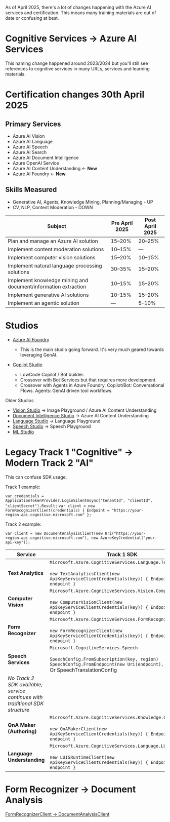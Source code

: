 As of April 2025, there's a lot of changes happening with the Azure AI services and certification. This means many training materials are out of date or confusing at best.

# Cognitive Services -> Azure AI Services
This naming change happened around 2023/2024 but you'll still see references to cognitive services in many URLs, services and learning materials.

# Certification changes 30th April 2025 

## Primary Services
- Azure AI Vision
- Azure AI Language
- Azure AI Speech
- Azure AI Search
- Azure AI Document Intelligence
- Azure OpenAI Service
- Azure AI Content Understanding <- **New**
- Azure AI Foundry <- **New**

## Skills Measured

- Generative AI, Agents, Knowledge Mining, Planning/Managing - UP
- CV, NLP, Content Moderation - DOWN

| Subject                                                           | Pre April 2025 | Post April 2025 |
|-------------------------------------------------------------------|----------------|-----------------|
| Plan and manage an Azure AI solution                              | 15–20%         | 20–25%          |
| Implement content moderation solutions                            | 10–15%         | —               |
| Implement computer vision solutions                               | 15–20%         | 10–15%          |
| Implement natural language processing solutions                   | 30–35%         | 15–20%          |
| Implement knowledge mining and document/information extraction    | 10–15%         | 15–20%          |
| Implement generative AI solutions                                 | 10–15%         | 15–20%          |
| Implement an agentic solution                                     | —              | 5–10%           |


# Studios
- [Azure AI Foundry](https://ai.azure.com)
  - This is the main studio going forward. It's very much geared towards leveraging GenAI.

- [Copilot Studio](https://www.copilotstudio.microsoft.com)
  - LowCode Copilot / Bot builder.
  - Crossover with Bot Services but that requires more development.
  - Crossover with Agents in Azure Foundry. Copilot/Bot: Conversational Flows. Agents: GenAI driven tool workflows.

Older Studios
- [Vision Studio](https://portal.vision.cognitive.azure.com) -> Image Playground / Azure AI Content Understanding
- [Document Intelligence Studio](https://documentintelligence.ai.azure.com/) -> Azure AI Content Understanding
- [Language Studio](https://language.cognitive.azure.com) -> Language Playground
- [Speech Studio](https://speech.microsoft.com) -> Speech Playground
- [ML Studio](https://ml.azure.com/)

# Legacy Track 1 "Cognitive" -> Modern Track 2 "AI"
This can confuse SDK usage. 

Track 1 example:

`var credentials = ApplicationTokenProvider.LoginSilentAsync("tenantId", "clientId", "clientSecret").Result;`
`var client = new FormRecognizerClient(credentials) { Endpoint = "https://your-region.api.cognitive.microsoft.com" };`

Track 2 example: 

`var client = new DocumentAnalysisClient(new Uri("https://your-region.api.cognitive.microsoft.com"), new AzureKeyCredential("your-api-key"));`

| **Service**               | **Track 1 SDK**                                                                                         | **Track 2 SDK**                                                                                         |
|---------------------------|---------------------------------------------------------------------------------------------------------|---------------------------------------------------------------------------------------------------------|
| **Text Analytics**        | `Microsoft.Azure.CognitiveServices.Language.TextAnalytics`<br><br>`new TextAnalyticsClient(new ApiKeyServiceClientCredentials(key)) { Endpoint = endpoint }` | `Azure.AI.TextAnalytics`<br><br>`new TextAnalyticsClient(new Uri(endpoint), new AzureKeyCredential(key))` |
| **Computer Vision**       | `Microsoft.Azure.CognitiveServices.Vision.ComputerVision`<br><br>`new ComputerVisionClient(new ApiKeyServiceClientCredentials(key)) { Endpoint = endpoint }` | `Azure.AI.Vision.ComputerVision`<br><br>`new ComputerVisionClient(new Uri(endpoint), new AzureKeyCredential(key))` |
| **Form Recognizer**       | `Microsoft.Azure.CognitiveServices.FormRecognizer`<br><br>`new FormRecognizerClient(new ApiKeyServiceClientCredentials(key)) { Endpoint = endpoint }` | `Azure.AI.FormRecognizer.DocumentAnalysis`<br><br>`new DocumentAnalysisClient(new Uri(endpoint), new AzureKeyCredential(key))` |
| **Speech Services**       | `Microsoft.CognitiveServices.Speech`<br><br>`SpeechConfig.FromSubscription(key, region)`<br>`SpeechConfig.FromEndpoint(new Uri(endpoint), key)` <br> Or SpeechTranslationConfig
| *No Track 2 SDK available; service continues with traditional SDK structure*                             |
| **QnA Maker (Authoring)** | `Microsoft.Azure.CognitiveServices.Knowledge.QnAMaker`<br><br>`new QnAMakerClient(new ApiKeyServiceClientCredentials(key)) { Endpoint = endpoint }` | `Azure.AI.Language.QuestionAnswering`<br><br>`new QuestionAnsweringClient(new Uri(endpoint), new AzureKeyCredential(key))` |
| **Language Understanding**| `Microsoft.Azure.CognitiveServices.Language.LUIS.Runtime`<br><br>`new LUISRuntimeClient(new ApiKeyServiceClientCredentials(key)) { Endpoint = endpoint }` | `Azure.AI.Language.Conversations`<br><br>`new ConversationAnalysisClient(new Uri(endpoint), new AzureKeyCredential(key))` |



# Form Recognizer -> Document Analysis
[FormRecognizerClient -> DocumentAnalysisClient](https://github.com/Azure/azure-sdk-for-net/blob/Azure.AI.FormRecognizer_4.1.0/sdk/formrecognizer/Azure.AI.FormRecognizer/MigrationGuide.md)
